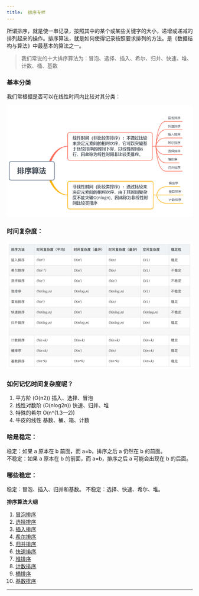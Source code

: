 ```yaml
---
title:  排序专栏
---
```


所谓排序，就是使一串记录，按照其中的某个或某些关键字的大小，递增或递减的排列起来的操作。排序算法，就是如何使得记录按照要求排列的方法。是《数据结构与算法》中最基本的算法之一。

> 我们常说的十大排序算法为：冒泡、选择、插入、希尔、归并、快速、堆、计数、桶、基数

### 基本分类

我们常根据是否可以在线性时间内比较对其分类：  

![总体分类](./res/sort-0.png)

### 时间复杂度：

![时间复杂度](./res/sort-1.png)

### 如何记忆时间复杂度呢？

1. 平方阶 (O(n2)) 插入、选择、冒泡
2. 线性对数阶 (O(nlog2n)) 快速、归并、堆
3. 特殊的希尔 O(n^(1.3—2))
4. 牛皮的线性 基数、桶、箱、计数

### 啥是稳定：

稳定：如果 a 原本在 b 前面，而 a=b，排序之后 a 仍然在 b 的前面。  
不稳定：如果 a 原本在 b 的前面，而 a=b，排序之后 a 可能会出现在 b 的后面。

### 哪些稳定：

稳定：冒泡、插入、归并和基数。
不稳定：选择、快速、希尔、堆。

**排序算法大纲**

1. [冒泡排序](1.bubbleSort.md)
2. [选择排序](2.selectionSort.md)
3. [插入排序](3.insertionSort.md)
4. [希尔排序](4.shellSort.md)
5. [归并排序](5.mergeSort.md)
6. [快速排序](6.quickSort.md)
7. [堆排序](7.heapSort.md)
8. [计数排序](8.countingSort.md)
9. [桶排序](9.bucketSort.md)
10. [基数排序](10.radixSort.md)

----